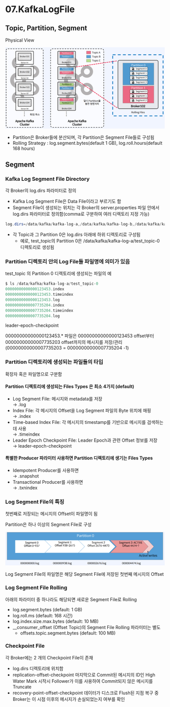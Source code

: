 # 07.KafkaLogFile

## Topic, Partition, Segment

Physical View

![](<../../../../.gitbook/assets/image (22) (1).png>)

* Partition은 Broker들에 분산되며, 각 Partition은 Segment File들로 구성됨
* Rolling Strategy : log.segment.bytes(default 1 GB), log.roll.hours(default 168 hours)

## Segment

### Kafka Log Segment File Directory

각 Broker의 log.dirs 파라미터로 정의

* Kafka Log Segment File은 Data File이라고 부르기도 함
* Segment File이 생성되는 위치는 각 Broker의 server.properties 파일 안에서 log.dirs 파라미터로 정의함(comma로 구분하여 여러 디렉토리 지정 가능)

```java
log.dirs=/data/kafka/kafka-log-a,/data/kafka/kafka-log-b,/data/kafka/kafka-log-c
```

* 각 Topic과 그 Partition 0은 log.dirs 아래에 하위 디렉토리로 구성됨
  * 예로, test\_topic의 Partition 0은 /data/kafka/kafka-log-a/test\_topic-0 디렉토리로 생성됨

### Partition 디렉토리 안의 Log File들 파일명에 의미가 있음

test\_topic 의 Partition 0 디렉토리에 생성되는 파일의 예

```java
$ ls /data/kafka/kafka-log-a/test_topic-0
00000000000000123453.index
00000000000000123453.timeindex
00000000000000123453.log
00000000000007735204.index
00000000000007735204.timeindex
00000000000007735204.log
```

leader-epoch-checkpoint

00000000000000123453.\* 파일은 00000000000000123453 offset부터 00000000000007735203 offset까지의 메시지를 저장/관리 (00000000000007735203 = 00000000000007735204 -1)

### Partition 디렉토리에 생성되는 파일들의 타입

확장자 혹은 파일명으로 구분함

#### Partition 디렉토리에 생성되는 Files Types 은 최소 4가지 (default)

* Log Segment File: 메시지와 metadata를 저장 \
  → .log
* Index File: 각 메시지의 Offset을 Log Segment 파일의 Byte 위치에 매핑 \
  → .index
* Time-based Index File: 각 메시지의 timestamp를 기반으로 메시지를 검색하는 데 사용 \
  → .timeindex
* Leader Epoch Checkpoint File: Leader Epoch과 관련 Offset 정보를 저장 \
  → leader-epoch-checkpoint

#### 특별한 Producer 파라미터 사용하면 Partition 디렉토리에 생기는 Files Types

* Idempotent Producer를 사용하면 \
  → .snapshot
* Transactional Producer를 사용하면 \
  → .txnindex

### Log Segment File의 특징

첫번째로 저장되는 메시지의 Offset이 파일명이 됨

Partition은 하나 이상의 Segment File로 구성

![](<../../../../.gitbook/assets/image (18).png>)

Log Segment File의 파일명은 해당 Segment File에 저장된 첫번째 메시지의 Offset

### Log Segment File Rolling

아래의 파라미터 중 하나라도 해당되면 새로운 Segment File로 Rolling

* log.segment.bytes (default: 1 GB)
* log.roll.ms (default: 168 시간)
* log.index.size.max.bytes (default: 10 MB)
* \_\_consumer\_offset (Offset Topic)의 Segment File Rolling 파라미터는 별도
  * offsets.topic.segment.bytes (default: 100 MB)

### Checkpoint File

각 Broker에는 2 개의 Checkpoint File이 존재

* log.dirs 디렉토리에 위치함
* replication-offset-checkpoint 마지막으로 Commit된 메시지의 ID인 High Water Mark 시작시 Follower가 이를 사용하여 Commit되지 않은 메시지를 Truncate
* recovery-point-offset-checkpoint 데이터가 디스크로 Flush된 지점 복구 중 Broker는 이 시점 이후의 메시지가 손실되었는지 여부를 확인
